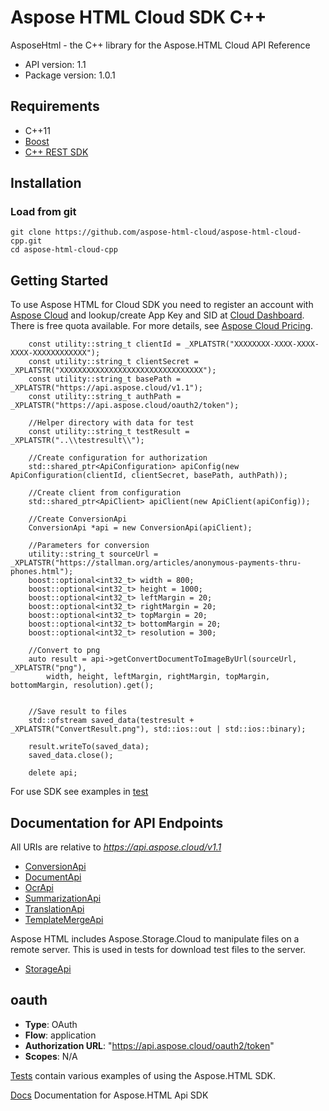 # Aspose HTML Cloud SDK C++

AsposeHtml - the C++ library for the Aspose.HTML Cloud API Reference

- API version: 1.1
- Package version: 1.0.1

## Requirements
- C++11
- [Boost](https://www.boost.org/)
- [C++ REST SDK](https://github.com/Microsoft/cpprestsdk)

## Installation

### Load from git

    git clone https://github.com/aspose-html-cloud/aspose-html-cloud-cpp.git
    cd aspose-html-cloud-cpp

## Getting Started
To use Aspose HTML for Cloud SDK you need to register an account with [Aspose Cloud](https://www.aspose.cloud/) and lookup/create App Key and SID at [Cloud Dashboard](https://dashboard.aspose.cloud/#/apps). There is free quota available. For more details, see [Aspose Cloud Pricing](https://purchase.aspose.cloud/pricing).

```code
    const utility::string_t clientId = _XPLATSTR("XXXXXXXX-XXXX-XXXX-XXXX-XXXXXXXXXXXX");
    const utility::string_t clientSecret = _XPLATSTR("XXXXXXXXXXXXXXXXXXXXXXXXXXXXXXXX");
    const utility::string_t basePath = _XPLATSTR("https://api.aspose.cloud/v1.1");
    const utility::string_t authPath = _XPLATSTR("https://api.aspose.cloud/oauth2/token");

    //Helper directory with data for test
    const utility::string_t testResult = _XPLATSTR("..\\testresult\\");

    //Create configuration for authorization
    std::shared_ptr<ApiConfiguration> apiConfig(new ApiConfiguration(clientId, clientSecret, basePath, authPath));

    //Create client from configuration
    std::shared_ptr<ApiClient> apiClient(new ApiClient(apiConfig));
    
    //Create ConversionApi
    ConversionApi *api = new ConversionApi(apiClient);

    //Parameters for conversion
    utility::string_t sourceUrl = _XPLATSTR("https://stallman.org/articles/anonymous-payments-thru-phones.html");
    boost::optional<int32_t> width = 800;
    boost::optional<int32_t> height = 1000;
    boost::optional<int32_t> leftMargin = 20;
    boost::optional<int32_t> rightMargin = 20;
    boost::optional<int32_t> topMargin = 20;
    boost::optional<int32_t> bottomMargin = 20;
    boost::optional<int32_t> resolution = 300;
    
    //Convert to png
	auto result = api->getConvertDocumentToImageByUrl(sourceUrl, _XPLATSTR("png"),
		width, height, leftMargin, rightMargin, topMargin, bottomMargin, resolution).get();

        
    //Save result to files
    std::ofstream saved_data(testresult + _XPLATSTR("ConvertResult.png"), std::ios::out | std::ios::binary);

    result.writeTo(saved_data);
    saved_data.close();
    
    delete api;
```


For use SDK see examples in [test](./test/)

## Documentation for API Endpoints

All URIs are relative to *https://api.aspose.cloud/v1.1*   

- [ConversionApi](./docs/html/de/dcc/classcom_1_1aspose_1_1api_1_1_conversion_api.html)
- [DocumentApi](./docs/html/dc/d9d/classcom_1_1aspose_1_1api_1_1_document_api.html)
- [OcrApi](./docs/html/d1/d11/classcom_1_1aspose_1_1api_1_1_ocr_api.html)
- [SummarizationApi](./docs/html/dc/dce/classcom_1_1aspose_1_1api_1_1_summarization_api.html)
- [TranslationApi](./docs/html/d4/d7a/classcom_1_1aspose_1_1api_1_1_translation_api.html)
- [TemplateMergeApi](./docs/html/d7/d0c/classcom_1_1aspose_1_1api_1_1_template_merge_api.html)

Aspose HTML includes Aspose.Storage.Cloud to manipulate files on a remote server. This is used in tests for download test files to the server.
- [StorageApi](./docs/html/dd/d83/classcom_1_1aspose_1_1api_1_1_storage_api.html)


## oauth

- **Type**: OAuth
- **Flow**: application
- **Authorization URL**: "https://api.aspose.cloud/oauth2/token"
- **Scopes**: N/A

[Tests](./test/) contain various examples of using the Aspose.HTML SDK.

[Docs](./docs/html/) Documentation for Aspose.HTML Api SDK
